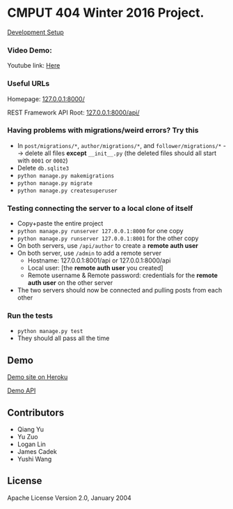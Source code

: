 # CMPUT 404 Winter 2016 Project.

[Development Setup](https://github.com/404webdevelop/404TeamWebdevelop/wiki/Development-Setup)

### Video Demo:

Youtube link: [Here](https://www.youtube.com/watch?v=AQ5uafWopOQ)
### Useful URLs

Homepage: [127.0.0.1:8000/](http://127.0.0.1:8000/)

REST Framework API Root: [127.0.0.1:8000/api/](http://127.0.0.1:8000/api/)

### Having problems with migrations/weird errors? Try this

* In `post/migrations/*`, `author/migrations/*`, and `follower/migrations/*` --> delete all files __except__ `__init__.py` (the deleted files should all start with `0001` or `0002`)
* Delete `db.sqlite3`
* `python manage.py makemigrations`
* `python manage.py migrate`
* `python manage.py createsuperuser`

### Testing connecting the server to a local clone of itself

* Copy+paste the entire project
* `python manage.py runserver 127.0.0.1:8000` for one copy
* `python manage.py runserver 127.0.0.1:8001` for the other copy
* On both servers, use `/api/author` to create a **remote auth user**
* On both server, use `/admin` to add a remote server
  * Hostname: 127.0.0.1:8001/api or 127.0.0.1:8000/api
  * Local user: [the **remote auth user** you created]
  * Remote username & Remote password: credentials for the **remote auth user** on the other server
* The two servers should now be connected and pulling posts from each other

### Run the tests

* `python manage.py test`
* They should all pass all the time

## Demo

[Demo site on Heroku](http://secret-inlet-51780.herokuapp.com/)

[Demo API](http://secret-inlet-51780.herokuapp.com/api/)

## Contributors

  * Qiang Yu
  * Yu Zuo
  * Logan Lin
  * James Cadek
  * Yushi Wang

## License

Apache License
Version 2.0, January 2004
